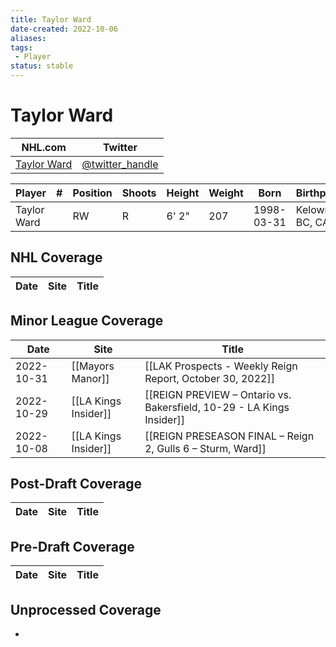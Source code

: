 ```yaml
---
title: Taylor Ward
date-created: 2022-10-06
aliases: 
tags:
 - Player
status: stable
---
```


# Taylor Ward

NHL.com | Twitter
-|-
[Taylor Ward](https://www.nhl.com/player/taylor-ward-8483406) | [@twitter_handle](https://twitter.com/)

Player | \# | Position | Shoots | Height | Weight | Born | Birthplace | Draft 
---|---|---|---|---|---|---|---|---
Taylor Ward | | RW | R | 6' 2" | 207 | 1998-03-31 | Kelowna, BC, CAN | undrafted

## NHL  Coverage
Date | Site |  Title
---|---|---



## Minor League Coverage
| Date       | Site                 | Title                                                                 |
| ---------- | -------------------- | --------------------------------------------------------------------- |
| 2022-10-31 | [[Mayors Manor]]     | [[LAK Prospects - Weekly Reign Report, October 30, 2022]]             |
| 2022-10-29 | [[LA Kings Insider]] | [[REIGN PREVIEW – Ontario vs. Bakersfield, 10-29 - LA Kings Insider]] |
| 2022-10-08 | [[LA Kings Insider]] | [[REIGN PRESEASON FINAL – Reign 2, Gulls 6 – Sturm, Ward]] |



## Post-Draft Coverage
Date | Site |  Title
---|---|---



## Pre-Draft Coverage
Date | Site |  Title
---|---|---


## Unprocessed Coverage
- 

